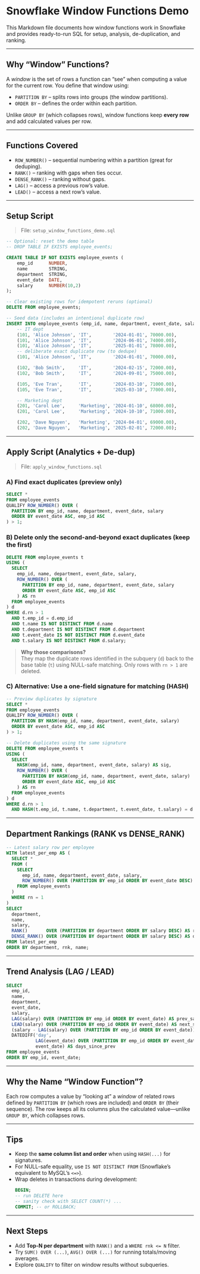 # Snowflake Window Functions Demo

This Markdown file documents how window functions work in Snowflake and provides ready-to-run SQL for setup, analysis, de-duplication, and ranking.

---

## Why “Window” Functions?

A *window* is the set of rows a function can “see” when computing a value for the current row. You define that window using:

- `PARTITION BY` – splits rows into groups (the window partitions).
- `ORDER BY` – defines the order within each partition.

Unlike `GROUP BY` (which collapses rows), window functions keep **every row** and add calculated values per row.

---

## Functions Covered

- `ROW_NUMBER()` – sequential numbering within a partition (great for deduping).
- `RANK()` – ranking with gaps when ties occur.
- `DENSE_RANK()` – ranking without gaps.
- `LAG()` – access a previous row’s value.
- `LEAD()` – access a next row’s value.

---

## Setup Script

> File: `setup_window_functions_demo.sql`

```sql
-- Optional: reset the demo table
-- DROP TABLE IF EXISTS employee_events;

CREATE TABLE IF NOT EXISTS employee_events (
    emp_id      NUMBER,
    name        STRING,
    department  STRING,
    event_date  DATE,
    salary      NUMBER(10,2)
);

-- Clear existing rows for idempotent reruns (optional)
DELETE FROM employee_events;

-- Seed data (includes an intentional duplicate row)
INSERT INTO employee_events (emp_id, name, department, event_date, salary) VALUES
    -- IT dept
    (101, 'Alice Johnson', 'IT',        '2024-01-01', 70000.00),
    (101, 'Alice Johnson', 'IT',        '2024-06-01', 74000.00),
    (101, 'Alice Johnson', 'IT',        '2025-01-01', 78000.00),
    -- deliberate exact duplicate row (to dedupe)
    (101, 'Alice Johnson', 'IT',        '2024-01-01', 70000.00),

    (102, 'Bob Smith',     'IT',        '2024-02-15', 72000.00),
    (102, 'Bob Smith',     'IT',        '2024-09-01', 75000.00),

    (105, 'Eve Tran',      'IT',        '2024-03-10', 71000.00),
    (105, 'Eve Tran',      'IT',        '2025-03-10', 77000.00),

    -- Marketing dept
    (201, 'Carol Lee',     'Marketing', '2024-01-10', 68000.00),
    (201, 'Carol Lee',     'Marketing', '2024-10-10', 71000.00),

    (202, 'Dave Nguyen',   'Marketing', '2024-04-01', 69000.00),
    (202, 'Dave Nguyen',   'Marketing', '2025-02-01', 72000.00);
```
---

## Apply Script (Analytics + De-dup)

> File: `apply_window_functions.sql`

### A) Find exact duplicates (preview only)

```sql
SELECT *
FROM employee_events
QUALIFY ROW_NUMBER() OVER (
  PARTITION BY emp_id, name, department, event_date, salary
  ORDER BY event_date ASC, emp_id ASC
) > 1;
```

### B) Delete only the second-and-beyond exact duplicates (keep the first)

```sql
DELETE FROM employee_events t
USING (
  SELECT
    emp_id, name, department, event_date, salary,
    ROW_NUMBER() OVER (
      PARTITION BY emp_id, name, department, event_date, salary
      ORDER BY event_date ASC, emp_id ASC
    ) AS rn
  FROM employee_events
) d
WHERE d.rn > 1
  AND t.emp_id = d.emp_id
  AND t.name IS NOT DISTINCT FROM d.name
  AND t.department IS NOT DISTINCT FROM d.department
  AND t.event_date IS NOT DISTINCT FROM d.event_date
  AND t.salary IS NOT DISTINCT FROM d.salary;
```

> **Why those comparisons?**  
> They map the duplicate rows identified in the subquery (`d`) back to the base table (`t`) using NULL-safe matching. Only rows with `rn > 1` are deleted.

### C) Alternative: Use a one-field signature for matching (HASH)

```sql
-- Preview duplicates by signature
SELECT *
FROM employee_events
QUALIFY ROW_NUMBER() OVER (
  PARTITION BY HASH(emp_id, name, department, event_date, salary)
  ORDER BY event_date ASC, emp_id ASC
) > 1;

-- Delete duplicates using the same signature
DELETE FROM employee_events t
USING (
  SELECT
    HASH(emp_id, name, department, event_date, salary) AS sig,
    ROW_NUMBER() OVER (
      PARTITION BY HASH(emp_id, name, department, event_date, salary)
      ORDER BY event_date ASC, emp_id ASC
    ) AS rn
  FROM employee_events
) d
WHERE d.rn > 1
  AND HASH(t.emp_id, t.name, t.department, t.event_date, t.salary) = d.sig;
```

---

## Department Rankings (RANK vs DENSE_RANK)

```sql
-- Latest salary row per employee
WITH latest_per_emp AS (
  SELECT *
  FROM (
    SELECT
      emp_id, name, department, event_date, salary,
      ROW_NUMBER() OVER (PARTITION BY emp_id ORDER BY event_date DESC) AS rn
    FROM employee_events
  )
  WHERE rn = 1
)
SELECT
  department,
  name,
  salary,
  RANK()       OVER (PARTITION BY department ORDER BY salary DESC) AS rnk,
  DENSE_RANK() OVER (PARTITION BY department ORDER BY salary DESC) AS drnk
FROM latest_per_emp
ORDER BY department, rnk, name;
```

---

## Trend Analysis (LAG / LEAD)

```sql
SELECT
  emp_id,
  name,
  department,
  event_date,
  salary,
  LAG(salary) OVER (PARTITION BY emp_id ORDER BY event_date) AS prev_salary,
  LEAD(salary) OVER (PARTITION BY emp_id ORDER BY event_date) AS next_salary,
  (salary - LAG(salary) OVER (PARTITION BY emp_id ORDER BY event_date)) AS delta_from_prev,
  DATEDIFF('day',
           LAG(event_date) OVER (PARTITION BY emp_id ORDER BY event_date),
           event_date) AS days_since_prev
FROM employee_events
ORDER BY emp_id, event_date;
```

---

## Why the Name “Window Function”?

Each row computes a value by “looking at” a *window* of related rows defined by `PARTITION BY` (which rows are included) and `ORDER BY` (their sequence). The row keeps all its columns plus the calculated value—unlike `GROUP BY`, which collapses rows.

---

## Tips

- Keep the **same column list and order** when using `HASH(...)` for signatures.
- For NULL-safe equality, use `IS NOT DISTINCT FROM` (Snowflake’s equivalent to MySQL’s `<=>`).
- Wrap deletes in transactions during development:
  ```sql
  BEGIN;
  -- run DELETE here
  -- sanity check with SELECT COUNT(*) ...
  COMMIT; -- or ROLLBACK;
  ```

---

## Next Steps

- Add **Top-N per department** with `RANK()` and a `WHERE rnk <= N` filter.
- Try `SUM() OVER (...)`, `AVG() OVER (...)` for running totals/moving averages.
- Explore `QUALIFY` to filter on window results without subqueries.
